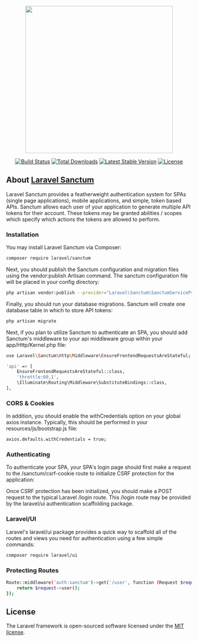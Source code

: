 <p align="center"><img src="https://res.cloudinary.com/dtfbvvkyp/image/upload/v1566331377/laravel-logolockup-cmyk-red.svg" width="400"></p>

<p align="center">
<a href="https://travis-ci.org/laravel/framework"><img src="https://travis-ci.org/laravel/framework.svg" alt="Build Status"></a>
<a href="https://packagist.org/packages/laravel/framework"><img src="https://poser.pugx.org/laravel/framework/d/total.svg" alt="Total Downloads"></a>
<a href="https://packagist.org/packages/laravel/framework"><img src="https://poser.pugx.org/laravel/framework/v/stable.svg" alt="Latest Stable Version"></a>
<a href="https://packagist.org/packages/laravel/framework"><img src="https://poser.pugx.org/laravel/framework/license.svg" alt="License"></a>
</p>

## About [Laravel Sanctum](https://laravel.com/docs/7.x/sanctum)
Laravel Sanctum provides a featherweight authentication system for SPAs (single page applications), mobile applications, and simple, token based APIs. Sanctum allows each user of your application to generate multiple API tokens for their account. These tokens may be granted abilities / scopes which specify which actions the tokens are allowed to perform. 

### Installation
You may install Laravel Sanctum via Composer:
```bash
composer require laravel/sanctum
```

Next, you should publish the Sanctum configuration and migration files using the vendor:publish Artisan command. The sanctum configuration file will be placed in your config directory:

```bash
php artisan vendor:publish --provider="Laravel\Sanctum\SanctumServiceProvider"

```

Finally, you should run your database migrations. Sanctum will create one database table in which to store API tokens:

```bash
php artisan migrate
```
Next, if you plan to utilize Sanctum to authenticate an SPA, you should add Sanctum's middleware to your api middleware group within your app/Http/Kernel.php file:
```bash
use Laravel\Sanctum\Http\Middleware\EnsureFrontendRequestsAreStateful;

'api' => [
    EnsureFrontendRequestsAreStateful::class,
    'throttle:60,1',
    \Illuminate\Routing\Middleware\SubstituteBindings::class,
],
```

### CORS & Cookies
In addition, you should enable the withCredentials option on your global axios instance. Typically, this should be performed in your resources/js/bootstrap.js file:
```bash
axios.defaults.withCredentials = true;
```

### Authenticating

To authenticate your SPA, your SPA's login page should first make a request to the /sanctum/csrf-cookie route to initialize CSRF protection for the application:  

Once CSRF protection has been initialized, you should make a POST request to the typical Laravel /login route. This /login route may be provided by the laravel/ui authentication scaffolding package.

### Laravel/UI

Laravel's laravel/ui package provides a quick way to scaffold all of the routes and views you need for authentication using a few simple commands:

```bash
composer require laravel/ui

```

 

### Protecting Routes

```bash
Route::middleware('auth:sanctum')->get('/user', function (Request $request) {
    return $request->user();
});
```


## License

The Laravel framework is open-sourced software licensed under the [MIT license](https://opensource.org/licenses/MIT).

